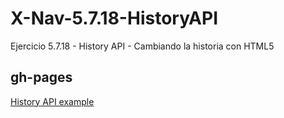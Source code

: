 # X-Nav-5.7.18-HistoryAPI
Ejercicio 5.7.18 - History API - Cambiando la historia con HTML5

## gh-pages

<a href="http://miansaay.github.io/X-Nav-5.7.18-HistoryAPI/">History API example</a>

